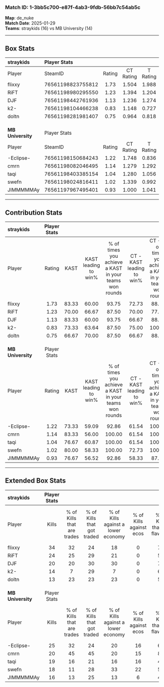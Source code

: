 ### Match ID: 1-3bb5c700-e87f-4ab3-9fdb-56bb7c54ab5c  
**Map**: de_nuke  
**Match Date**: 2025-01-29  
**Teams**: straykids (16) vs MB University (14)  

---  

## Box Stats  

| **straykids**     | Player Stats      |        |           |          |       |       |       |         |        |      |     |
| :- | :- | :-: | :-: | :-: | :-: | :-: | :-: | :-: | :-: | :-: | :-: |
| Player            | SteamID           | Rating | CT Rating | T Rating | KAST  |  ADR  | Kills | Assists | Deaths | K/D  | HS% |
| flixxy            | 76561198823755812 |  1.73  |   1.504   |  1.988   | 83.33 | 113.8 |  34   |    5    |   17   | 2.00 | 35  |
| RiFT              | 76561198980295550 |  1.23  |   1.394   |  1.204   | 70.00 | 85.3  |  24   |    8    |   19   | 1.26 | 58  |
| DJF               | 76561198442761936 |  1.13  |   1.236   |  1.274   | 83.33 | 80.7  |  20   |   10    |   23   | 0.87 | 30  |
| k2-               | 76561198104466238 |  0.83  |   1.148   |  0.727   | 73.33 | 51.6  |  14   |    6    |   20   | 0.70 | 50  |
| doltn             | 76561198281981407 |  0.75  |   0.964   |  0.818   | 66.67 | 49.5  |  13   |    7    |   20   | 0.65 | 69  |
|                   |                   |        |           |          |       |       |       |         |        |      |     |
|                   |                   |        |           |          |       |       |       |         |        |      |     |
|                   |                   |        |           |          |       |       |       |         |        |      |     |
| **MB University** | Player Stats      |        |           |          |       |       |       |         |        |      |     |
| Player            | SteamID           | Rating | CT Rating | T Rating | KAST  |  ADR  | Kills | Assists | Deaths | K/D  | HS% |
| -Eclipse-         | 76561198150684243 |  1.22  |   1.748   |  0.836   | 73.33 | 85.2  |  25   |    6    |   22   | 1.14 | 36  |
| cmrn              | 76561198082046495 |  1.14  |   1.279   |  1.292   | 83.33 | 79.8  |  20   |    8    |   22   | 0.91 | 65  |
| taqi              | 76561198403385154 |  1.04  |   1.280   |  1.056   | 76.67 | 67.4  |  19   |    3    |   20   | 0.95 | 31  |
| swefn             | 76561198024816411 |  1.02  |   1.339   |  0.992   | 80.00 | 65.5  |  18   |    7    |   21   | 0.86 | 38  |
| JIMMMMMAy         | 76561197967495401 |  0.93  |   1.000   |  1.041   | 76.67 | 65.4  |  16   |    4    |   21   | 0.76 | 68  |
---  

## Contribution Stats  

| **straykids**     | Player Stats |       |                      |                                                        |                           |                                                             |                          |                                                            |
| :- | :-: | :-: | :-: | :-: | :-: | :-: | :-: | :-: |
| Player            |    Rating    | KAST  | KAST leading to win% | % of times you achieve a KAST in your teams won rounds | CT - KAST leading to win% | CT - % of times you achieve a KAST in your teams won rounds | T - KAST leading to win% | T - % of times you achieve a KAST in your teams won rounds |
| flixxy            |     1.73     | 83.33 |        60.00         |                         93.75                          |           72.73           |                            88.89                            |          50.00           |                           100.00                           |
| RiFT              |     1.23     | 70.00 |        66.67         |                         87.50                          |           70.00           |                            77.78                            |          63.64           |                           100.00                           |
| DJF               |     1.13     | 83.33 |        60.00         |                         93.75                          |           66.67           |                            88.89                            |          53.85           |                           100.00                           |
| k2-               |     0.83     | 73.33 |        63.64         |                         87.50                          |           75.00           |                           100.00                            |          50.00           |                           71.43                            |
| doltn             |     0.75     | 66.67 |        70.00         |                         87.50                          |           66.67           |                            88.89                            |          75.00           |                           85.71                            |
|                   |              |       |                      |                                                        |                           |                                                             |                          |                                                            |
|                   |              |       |                      |                                                        |                           |                                                             |                          |                                                            |
|                   |              |       |                      |                                                        |                           |                                                             |                          |                                                            |
| **MB University** | Player Stats |       |                      |                                                        |                           |                                                             |                          |                                                            |
| Player            |    Rating    | KAST  | KAST leading to win% | % of times you achieve a KAST in your teams won rounds | CT - KAST leading to win% | CT - % of times you achieve a KAST in your teams won rounds | T - KAST leading to win% | T - % of times you achieve a KAST in your teams won rounds |
| -Eclipse-         |     1.22     | 73.33 |        59.09         |                         92.86                          |           61.54           |                           100.00                            |          55.56           |                           83.33                            |
| cmrn              |     1.14     | 83.33 |        56.00         |                         100.00                         |           61.54           |                           100.00                            |          50.00           |                           100.00                           |
| taqi              |     1.04     | 76.67 |        60.87         |                         100.00                         |           61.54           |                           100.00                            |          60.00           |                           100.00                           |
| swefn             |     1.02     | 80.00 |        58.33         |                         100.00                         |           72.73           |                           100.00                            |          46.15           |                           100.00                           |
| JIMMMMMAy         |     0.93     | 76.67 |        56.52         |                         92.86                          |           58.33           |                            87.50                            |          54.55           |                           100.00                           |
---  

## Extended Box Stats  

| **straykids**     | Player Stats |                            |                            |                                    |                         |                              |                                 |        |                             |                                     |                          |                               |                            |
| :- | :-: | :-: | :-: | :-: | :-: | :-: | :-: | :-: | :-: | :-: | :-: | :-: | :-: |
| Player            |    Kills     | % of Kills that are trades | % of Kills that got traded | % of Kills against a lower economy | % of Kills against ecos | % of Kills that are flawless | % of Kills that are close duels | Deaths | % of Deaths that get traded | % of Deaths against a lower economy | % of Deaths against ecos | % of Deaths that are flawless | % of Deaths that are close |
| flixxy            |      34      |             32             |             24             |                 18                 |            0            |              71              |                3                |   17   |             12              |                 12                  |            0             |              59               |             12             |
| RiFT              |      24      |             25             |             29             |                 21                 |            0            |              54              |                8                |   19   |             21              |                 21                  |            0             |              68               |             0              |
| DJF               |      20      |             20             |             30             |                 30                 |            0            |              70              |               10                |   23   |             30              |                 13                  |            0             |              43               |             0              |
| k2-               |      14      |             7              |             29             |                 7                  |            0            |              64              |                0                |   20   |             30              |                 15                  |            0             |              55               |             15             |
| doltn             |      13      |             23             |             23             |                 23                 |            0            |              54              |                8                |   20   |             40              |                 20                  |            0             |              65               |             0              |
|                   |              |                            |                            |                                    |                         |                              |                                 |        |                             |                                     |                          |                               |                            |
|                   |              |                            |                            |                                    |                         |                              |                                 |        |                             |                                     |                          |                               |                            |
|                   |              |                            |                            |                                    |                         |                              |                                 |        |                             |                                     |                          |                               |                            |
| **MB University** | Player Stats |                            |                            |                                    |                         |                              |                                 |        |                             |                                     |                          |                               |                            |
| Player            |    Kills     | % of Kills that are trades | % of Kills that got traded | % of Kills against a lower economy | % of Kills against ecos | % of Kills that are flawless | % of Kills that are close duels | Deaths | % of Deaths that get traded | % of Deaths against a lower economy | % of Deaths against ecos | % of Deaths that are flawless | % of Deaths that are close |
| -Eclipse-         |      25      |             32             |             24             |                 20                 |           16            |              60              |                4                |   22   |             18              |                 18                  |            9             |              59               |             5              |
| cmrn              |      20      |             45             |             45             |                 20                 |           15            |              80              |               10                |   22   |             23              |                  9                  |            0             |              59               |             9              |
| taqi              |      19      |             16             |             21             |                 16                 |           16            |              47              |                5                |   20   |             35              |                 10                  |            0             |              70               |             10             |
| swefn             |      18      |             11             |             28             |                 33                 |           22            |              56              |                6                |   21   |             38              |                 14                  |            5             |              67               |             5              |
| JIMMMMMAy         |      16      |             13             |             25             |                 13                 |            6            |              44              |                0                |   21   |             24              |                 10                  |            0             |              67               |             0              |
